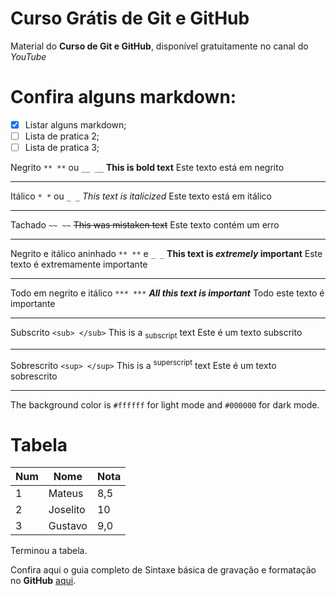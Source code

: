 # Curso Grátis de Git e GitHub

Material do **Curso de Git e GitHub**, disponível gratuitamente no canal do _YouTube_

# Confira alguns markdown:

- [x] Listar alguns markdown;
- [ ] Lista de pratica 2;
- [ ] Lista de pratica 3;

Negrito `** **` ou `__ __`
**This is bold text** Este texto está em negrito

---

Itálico `* *` ou `_ _`
_This text is italicized_ Este texto está em itálico

---

Tachado `~~ ~~`
~~This was mistaken text~~ Este texto contém um erro

---

Negrito e itálico aninhado `** **` e `_ _`
**This text is _extremely_ important** Este texto é extremamente importante

---

Todo em negrito e itálico `*** ***`
**_All this text is important_** Todo este texto é importante

---

Subscrito `<sub> </sub>`
This is a <sub>subscript</sub> text Este é um texto subscrito

---

Sobrescrito `<sup> </sup>`
This is a <sup>superscript</sup> text Este é um texto sobrescrito

---

The background color is `#ffffff` for light mode and `#000000` for dark mode.

# Tabela

| Num | Nome     | Nota |
| --- | -------- | ---- |
| 1   | Mateus   | 8,5  |
| 2   | Joselito | 10   |
| 3   | Gustavo  | 9,0  |

Terminou a tabela.

Confira aqui o guia completo de Sintaxe básica de gravação e formatação no **GitHub** [aqui](https://docs.github.com/pt/get-started/writing-on-github/getting-started-with-writing-and-formatting-on-github/basic-writing-and-formatting-syntax).
